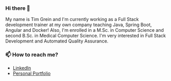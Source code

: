 ### Hi there 👋

My name is Tim Grein and I'm currently working as a Full Stack development trainer at my own company teaching Java, Spring Boot, Angular and Docker! Also, I'm enrolled in a M.Sc. in Computer Science and second B.Sc. in Medical Computer Science. I'm very interested in Full Stack Development and Automated Quality Assurance.

### 📫 How to reach me?
- [LinkedIn](https://www.linkedin.com/in/tim-grein/) 
- [Personal Portfolio](https://tim-grein.io)

<!--
**TimG1997/TimG1997** is a ✨ _special_ ✨ repository because its `README.md` (this file) appears on your GitHub profile.

Here are some ideas to get you started:

- 🔭 I’m currently working on ...
- 🌱 I’m currently learning ...
- 👯 I’m looking to collaborate on ...
- 🤔 I’m looking for help with ...
- 💬 Ask me about ...
- 📫 How to reach me: ...
- 😄 Pronouns: ...
- ⚡ Fun fact: ...
-->
